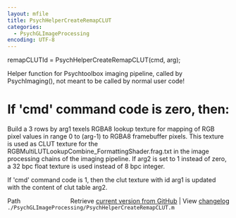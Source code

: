 ```yaml
---
layout: mfile
title: PsychHelperCreateRemapCLUT
categories:
  - PsychGLImageProcessing
encoding: UTF-8
---
```


remapCLUTId = PsychHelperCreateRemapCLUT\(cmd, arg\);

Helper function for Psychtoolbox imaging pipeline, called by
PsychImaging\(\), not meant to be called by normal user code\!

# If 'cmd' command code is zero, then:

Build a 3 rows by arg1 texels RGBA8 lookup texture for mapping of RGB
pixel values in range 0 to \(arg-1\) to RGBA8 framebuffer pixels. This
texture is used as CLUT texture for the
RGBMultiLUTLookupCombine\_FormattingShader.frag.txt in the image
processing chains of the imaging pipeline. If arg2 is set to 1 instead of
zero, a 32 bpc float texture is used instead of 8 bpc integer.

If 'cmd' command code is 1, then the clut texture with id arg1 is updated
with the content of clut table arg2.



<div class="code_header" style="text-align:right;">
  <span style="float:left;">Path&nbsp;&nbsp;</span> <span class="counter">Retrieve <a href=
  "https://raw.github.com/Psychtoolbox-3/Psychtoolbox-3/beta/./PsychGLImageProcessing/PsychHelperCreateRemapCLUT.m">current version from GitHub</a> | View <a href=
  "https://github.com/Psychtoolbox-3/Psychtoolbox-3/commits/beta/./PsychGLImageProcessing/PsychHelperCreateRemapCLUT.m">changelog</a></span>
</div>
<div class="code">
  <code>./PsychGLImageProcessing/PsychHelperCreateRemapCLUT.m</code>
</div>
